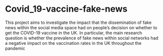 # Covid_19-vaccine-fake-news
This project aims to investigate the impact that the dissemination of fake news within the social media space had on people’s decision on whether to get the COVID-19 vaccine in the UK. In particular, the main research question is whether the prevalence of fake news within social networks had a negative impact on the vaccination rates in the UK throughout the pandemic

